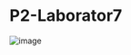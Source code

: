 # P2-Laborator7

![image](https://user-images.githubusercontent.com/101264707/157860378-cb59fdee-7daf-43a0-9e62-6b4c3ac5445d.png)
